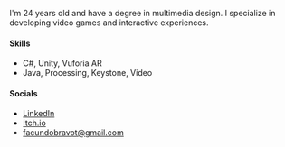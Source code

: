 <!--(- <h1 align="center">Hi, I'm Facundo Bravo</h1>)-->
I'm 24 years old and have a degree in multimedia design.
I specialize in developing video games and interactive experiences.

#### Skills

- C#, Unity, Vuforia AR
- Java, Processing, Keystone, Video

#### Socials

- [LinkedIn](https://www.linkedin.com/in/bravofacundo/)
- [Itch.io](https://facundo-bravo.itch.io/)
- facundobravot@gmail.com
<!--(- [Behance](https://www.behance.net/bravofacundo))-->

